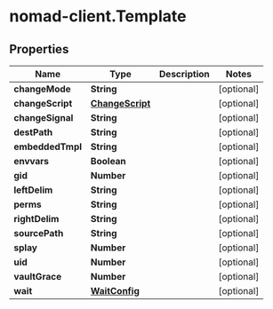 # nomad-client.Template

## Properties

Name | Type | Description | Notes
------------ | ------------- | ------------- | -------------
**changeMode** | **String** |  | [optional] 
**changeScript** | [**ChangeScript**](ChangeScript.md) |  | [optional] 
**changeSignal** | **String** |  | [optional] 
**destPath** | **String** |  | [optional] 
**embeddedTmpl** | **String** |  | [optional] 
**envvars** | **Boolean** |  | [optional] 
**gid** | **Number** |  | [optional] 
**leftDelim** | **String** |  | [optional] 
**perms** | **String** |  | [optional] 
**rightDelim** | **String** |  | [optional] 
**sourcePath** | **String** |  | [optional] 
**splay** | **Number** |  | [optional] 
**uid** | **Number** |  | [optional] 
**vaultGrace** | **Number** |  | [optional] 
**wait** | [**WaitConfig**](WaitConfig.md) |  | [optional] 


